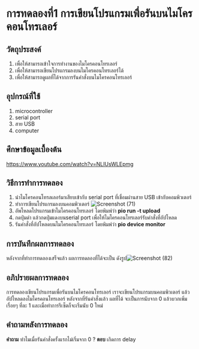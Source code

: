 # การทดลองที่1 การเขียนโปรแกรมเพื่อรันบนไมโครคอนโทรเลอร์

## วัตถุประสงค์
1. เพื่อให้สามารถเข้าใจการทำงานของไมโครคอนโทรเลอร์
2. เพื่อให้สามารถเขียนโปรแกรมลงบนไมโครคอนโทรเลอร์ได้
3. เพื่อให้สามารถดูผลที่ได้จากการรันคำสั่งบนไมโครคอนโทรเลอร์

## อุปกรณ์ที่ใช้
1. microcontroller
2. serial port
3. สาย USB
4. computer

## ศึกษาข้อมูลเบื้องต้น
https://www.youtube.com/watch?v=NLIUsWLEpmg

## วิธีการทำการทดลอง
1. นำไมโครคอนโทรลเลอร์มาเสียบเข้ากับ serial port ที่เชื่อมผ่านสาย USB เข้ากับคอมพิวเตอร์
2. ทำการเขียนโปรแกรมลงบนคอมพิวเตอร์ ![Screenshot (71)](https://user-images.githubusercontent.com/80879763/112773550-a84fe300-9060-11eb-800d-ac7bfd83a466.png)
3. อัพโหลดโปรแกรมเข้าไมโครคอนโทรเลอร์ โดยพิมพ์ว่า **pio run -t upload**
4. กดปุ่มดำ แล้วกดปุ่มแดงบนserial port เพื่อให้ไมโครคอนโทรเลอร์รับคำสั่งที่อัปโหลด
5. รันคำสั่งที่อัปโหลดบนไมโครคอนโทรเลอร์ โดยพิมพ์ว่า **pio device monitor**

## การบันทึกผลการทดลอง
หลังจากที่ทำการทดลองเสร็จแล้ว ผลการทดลองที่ได้จะเป็น ดังรูป![Screenshot (82)](https://user-images.githubusercontent.com/80879763/112773778-899e1c00-9061-11eb-875c-b19c4e360f6c.png)

## อภิปรายผลการทดลอง 
การทดลองเขียนโปรแกรมเพื่อรันบนไมโครคอนโทรเลอร์ เราจะเขียนโปรแกรมบนคอมพิวเตอร์ แล้วอัปโหลดลงไมโครคอนโทรเลอร์ หลังจากที่รันคำสั่งแล้ว ผลที่ได้ จะเป็นการนับจาก 0 แล้วบวกเพิ่มเรื่อยๆ ที่ละ 1 และเมื่อทำการรีเซ็ตก็จะเริ่มนับ 0 ใหม่

## คำถามหลังการทดลอง
**คำถาม** ทำไมเมื่อรันคำสั่งครั้งแรกไม่เริ่มจาก 0 ?
**ตอบ** เกิดการ delay
